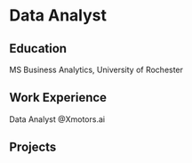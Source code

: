 # Data Analyst

## Education
MS Business Analytics, University of Rochester

## Work Experience
Data Analyst @Xmotors.ai

## Projects
